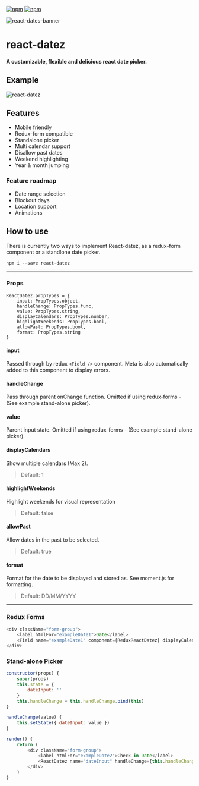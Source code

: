 [![npm](https://img.shields.io/npm/v/npm.svg)](http://npmjs.com/package/react-datez)
[![npm](https://img.shields.io/npm/dw/localeval.svg)](http://npmjs.com/package/react-datez)

![react-dates-banner](https://user-images.githubusercontent.com/2343152/27081129-5f675992-5082-11e7-8254-0d59e88756a8.png)
# react-datez
#### A customizable, flexible and delicious react date picker.

## Example
![react-datez](https://user-images.githubusercontent.com/2343152/27080803-d9d5e056-5080-11e7-9a2c-731f4e2c4d55.gif)

## Features
* Mobile friendly
* Redux-form compatible
* Standalone picker
* Multi calendar support
* Disallow past dates
* Weekend highlighting
* Year & month jumping

### Feature roadmap
* Date range selection
* Blockout days
* Location support
* Animations

## How to use
There is currently two ways to implement React-datez, as a redux-form component or a standlone date picker.

`npm i --save react-datez`

---

### Props
```
ReactDatez.propTypes = {
    input: PropTypes.object,
    handleChange: PropTypes.func,
    value: PropTypes.string,
    displayCalendars: PropTypes.number,
    highlightWeekends: PropTypes.bool,
    allowPast: PropTypes.bool,
    format: PropTypes.string
}
```
#### input
Passed through by redux `<Field />` component. Meta is also automatically added to this component to display errors.

#### handleChange
Pass through parent onChange function. Omitted if using redux-forms - (See example stand-alone picker).

#### value
Parent input state. Omitted if using redux-forms - (See example stand-alone picker).

#### displayCalendars
Show multiple calendars (Max 2).
> Default: 1

#### highlightWeekends
Highlight weekends for visual representation
> Default: false

#### allowPast
Allow dates in the past to be selected.
> Default: true

#### format
Format for the date to be displayed and stored as. See moment.js for formatting.
> Default: DD/MM/YYYY

---

### Redux Forms
```javascript
<div className="form-group">
    <label htmlFor="exampleDate1">Date</label>
    <Field name="exampleDate1" component={ReduxReactDatez} displayCalendars={2} highlightWeekends />
</div>
```

### Stand-alone Picker
```javascript
constructor(props) {
    super(props)
    this.state = {
        dateInput: ''
    }
    this.handleChange = this.handleChange.bind(this)
}

handleChange(value) {
    this.setState({ dateInput: value })
}

render() {
    return (
        <div className="form-group">
            <label htmlFor="exampleDate2">Check-in Date</label>
            <ReactDatez name="dateInput" handleChange={this.handleChange} value={this.state.dateInput} />
        </div>
    )
}
```
